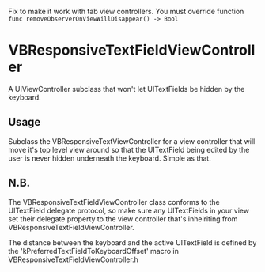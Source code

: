 Fix to make it work with tab view controllers.
You must override function 
``func removeObserverOnViewWillDisappear() -> Bool``

VBResponsiveTextFieldViewController
===================================

A UIViewController subclass that won't let UITextFields be hidden by the keyboard.

Usage
-----

Subclass the VBResponsiveTextViewController for a view controller that will move it's top level view around so that the UITextField being edited by the user is never hidden underneath the keyboard. Simple as that.

N.B.
----

The VBResponsiveTextFieldViewController class conforms to the UITextField delegate protocol, so make sure any UITextFields in your view set their delegate property to the view controller that's inheiriting from VBResponsiveTextFieldViewController.

The distance between the keyboard and the active UITextField is defined by the 'kPreferredTextFieldToKeyboardOffset' macro in VBResponsiveTextFieldViewController.h
